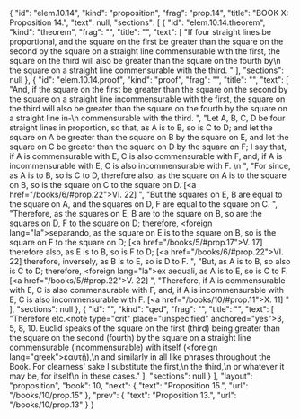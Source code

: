 {
  "id": "elem.10.14",
  "kind": "proposition",
  "frag": "prop.14",
  "title": "BOOK X: Proposition 14.",
  "text": null,
  "sections": [
    {
      "id": "elem.10.14.theorem",
      "kind": "theorem",
      "frag": "",
      "title": "",
      "text": [
        "If four straight lines be proportional, and the square on the first be greater than the square on the second by the square on a straight line commensurable with the first, the square on the third will also be greater than the square on the fourth by\n       the square on a straight line commensurable with the third. "
      ],
      "sections": null
    },
    {
      "id": "elem.10.14.proof",
      "kind": "proof",
      "frag": "",
      "title": "",
      "text": [
        "And, if the square on the first be greater than the square on the second by the square on a straight line incommensurable with the first, the square on the third will also be greater than the square on the fourth by the square on a straight line in-\n       commensurable with the third. ",
        "Let A, B, C, D be four straight lines in proportion, so that, as A is to B, so is C to D; and let the square on A be greater than the square on B by the square on E, and let the square on C be greater than the square on D by the square on F; I say that, if A is commensurable with E, C is also commensurable with F, and, if A is incommensurable with E, C is also incommensurable with F. \n      ",
        "For since, as A is to B, so is C to D, therefore also, as the square on A is to the square on B, so is the square on C to the square on D. [<a href=\"/books/6/#prop.22\">VI. 22</a>] ",
        "But the squares on E, B are equal to the square on A, and the squares on D, F are equal to the square on C. ",
        "Therefore, as the squares on E, B are to the square on B, so are the squares on D, F to the square on D; therefore, <foreign lang=\"la\">separando</foreign>, as the square on E is to the square on B, so is the square on F to the square on D; [<a href=\"/books/5/#prop.17\">V. 17</a>] therefore also, as E is to B, so is F to D; [<a href=\"/books/6/#prop.22\">VI. 22</a>] therefore, inversely, as B is to E, so is D to F. ",
        "But, as A is to B, so also is C to D; therefore, <foreign lang=\"la\">ex aequali</foreign>, as A is to E, so is C to F. [<a href=\"/books/5/#prop.22\">V. 22</a>] ",
        "Therefore, if A is commensurable with E, C is also commensurable with F, and, if A is incommensurable with E, C is also incommensurable with F. [<a href=\"/books/10/#prop.11\">X. 11</a>] "
      ],
      "sections": null
    },
    {
      "id": "",
      "kind": "qed",
      "frag": "",
      "title": "",
      "text": [
        "Therefore etc.<note type=\"crit\" place=\"unspecified\" anchored=\"yes\">3, 5, 8, 10. Euclid speaks of the square on the first (third) being greater than the square on the second (fourth) by the square on a straight line commensurable (incommensurable) <quote>with itself (<foreign lang=\"greek\">ἑαυτῇ</foreign>),</quote>\n and similarly in all like phrases throughout the Book. For clearness' sake I substitute <quote>the first,</quote>\n <quote>the third,</quote>\n or whatever it may be, for <quote>itself</quote>\n in these cases.</note>"
      ],
      "sections": null
    }
  ],
  "layout": "proposition",
  "book": 10,
  "next": {
    "text": "Proposition 15.",
    "url": "/books/10/prop.15"
  },
  "prev": {
    "text": "Proposition 13.",
    "url": "/books/10/prop.13"
  }
}
